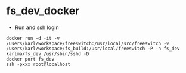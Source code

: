 # fs_dev_docker

* Run and ssh login

```
docker run -d -it -v /Users/karl/workspace/freeswitch:/usr/local/src/freeswitch -v /Users/karl/workspace/fs_build:/usr/local/freeswitch -P -n fs_dev karlma/fs_dev /usr/sbin/sshd -D
docker port fs_dev
ssh -pxxx root@localhost
```

